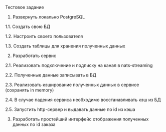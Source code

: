 Тестовое задание
1. Развернуть локально PostgreSQL

   
1.1. Создать свою БД

1.2. Настроить своего пользователя

1.3. Создать таблицы для хранения полученных данных

2. Разработать сервис

   
2.1. Реализовать подключение и подписку на канал в nats-streaming

2.2. Полученные данные записывать в БД

2.3. Реализовать кэширование полученных данных в сервисе (сохранять in
memory)

2.4. В случае падения сервиса необходимо восстанавливать кэш из БД

2.5. Запустить http-сервер и выдавать данные по id из кэша


3. Разработать простейший интерфейс отображения полученных данных по id
заказа
